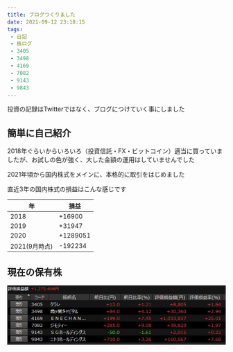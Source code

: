 ```yaml
---
title: ブログつくりました
date: 2021-09-12 23:18:15
tags:
 - 日記
 - 株ログ
 - 3405
 - 3498
 - 4169
 - 7082
 - 9143
 - 9843
---
```


投資の記録はTwitterではなく、ブログにつけていく事にしました

## 簡単に自己紹介

2018年ぐらいからいろいろ（投資信託・FX・ビットコイン）適当に買っていましたが、お試しの色が強く、大した金額の運用はしていませんでした

2021年頃から国内株式をメインに、本格的に取引をはじめました

直近3年の国内株式の損益はこんな感じです

| 年            | 損益     |
|---------------|----------|
| 2018          | +16900   |
| 2019          | +31947   |
| 2020          | +1289051 |
| 2021(9月時点) | -192234  |


## 現在の保有株

![image](/kab/img/hello-world001.jpg)
